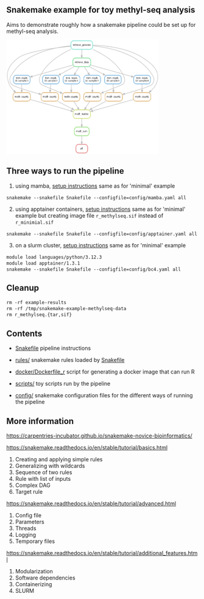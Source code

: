 ## Snakemake example for toy methyl-seq analysis

Aims to demonstrate roughly how a snakemake pipeline
could be set up for methyl-seq analysis.

<img src="dag.png" width="400" height="300"/>

## Three ways to run the pipeline

1. using mamba,  [setup instructions](../minimal/readme-mamba.md)
   same as for 'minimal' example

```
snakemake --snakefile Snakefile --configfile=config/mamba.yaml all
```

2. using apptainer containers,  [setup instructions](../minimal/readme-apptainer.md)
   same as for 'minimal' example but creating image file
   `r_methylseq.sif` instead of `r_minimial.sif`

```
snakemake --snakefile Snakefile --configfile=config/apptainer.yaml all
```

3. on a slurm cluster, [setup instructions](../minimal/readme-slurm.md)
   same as for 'minimal' example

```
module load languages/python/3.12.3
module load apptainer/1.3.1
snakemake --snakefile Snakefile --configfile=config/bc4.yaml all
```

## Cleanup

```
rm -rf example-results
rm -rf /tmp/snakemake-example-methylseq-data
rm r_methylseq.{tar,sif}
```

## Contents

- [Snakefile](Snakefile) pipeline instructions

- [rules/](rules) snakemake rules loaded by [Snakefile](Snakefile)

- [docker/Dockerfile_r](docker/Dockerfile_r) script for generating a docker image that can run R

- [scripts/](scripts) toy scripts run by the pipeline

- [config/](config) snakemake configuration files for the different ways of running the pipeline

## More information 

https://carpentries-incubator.github.io/snakemake-novice-bioinformatics/

https://snakemake.readthedocs.io/en/stable/tutorial/basics.html

1. Creating and applying simple rules
2. Generalizing with wildcards
3. Sequence of two rules
4. Rule with list of inputs
5. Complex DAG
6. Target rule

https://snakemake.readthedocs.io/en/stable/tutorial/advanced.html
1. Config file
2. Parameters
3. Threads
4. Logging
5. Temporary files

https://snakemake.readthedocs.io/en/stable/tutorial/additional_features.html
1. Modularization
2. Software dependencies
3. Containerizing
4. SLURM



